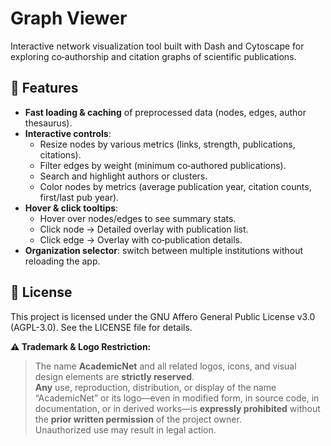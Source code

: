 # Graph Viewer

Interactive network visualization tool built with Dash and Cytoscape for exploring co‑authorship and citation graphs of scientific publications.

## 🚀 Features

- **Fast loading & caching** of preprocessed data (nodes, edges, author thesaurus).  
- **Interactive controls**:
  - Resize nodes by various metrics (links, strength, publications, citations).  
  - Filter edges by weight (minimum co‑authored publications).  
  - Search and highlight authors or clusters.  
  - Color nodes by metrics (average publication year, citation counts, first/last pub year).  
- **Hover & click tooltips**:
  - Hover over nodes/edges to see summary stats.  
  - Click node → Detailed overlay with publication list.  
  - Click edge → Overlay with co‑publication details.  
- **Organization selector**: switch between multiple institutions without reloading the app.  

## 📄 License

This project is licensed under the GNU Affero General Public License v3.0 (AGPL-3.0). See the LICENSE file for details.

**⚠️ Trademark & Logo Restriction:**  
> The name **AcademicNet** and all related logos, icons, and visual design elements are **strictly reserved**.  
> **Any** use, reproduction, distribution, or display of the name “AcademicNet” or its logo—even in modified form, in source code, in documentation, or in derived works—is **expressly prohibited** without the **prior written permission** of the project owner.  
> Unauthorized use may result in legal action.
